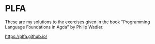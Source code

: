 # PLFA

These are my solutions to the exercises given in the book
"Programming Language Foundations in Agda" by Philip Wadler.

https://plfa.github.io/
